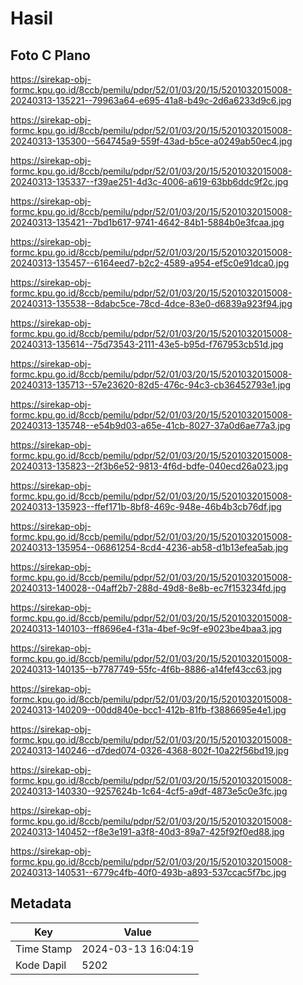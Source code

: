 # Hasil

## Foto C Plano

https://sirekap-obj-formc.kpu.go.id/8ccb/pemilu/pdpr/52/01/03/20/15/5201032015008-20240313-135221--79963a64-e695-41a8-b49c-2d6a6233d9c6.jpg

https://sirekap-obj-formc.kpu.go.id/8ccb/pemilu/pdpr/52/01/03/20/15/5201032015008-20240313-135300--564745a9-559f-43ad-b5ce-a0249ab50ec4.jpg

https://sirekap-obj-formc.kpu.go.id/8ccb/pemilu/pdpr/52/01/03/20/15/5201032015008-20240313-135337--f39ae251-4d3c-4006-a619-63bb6ddc9f2c.jpg

https://sirekap-obj-formc.kpu.go.id/8ccb/pemilu/pdpr/52/01/03/20/15/5201032015008-20240313-135421--7bd1b617-9741-4642-84b1-5884b0e3fcaa.jpg

https://sirekap-obj-formc.kpu.go.id/8ccb/pemilu/pdpr/52/01/03/20/15/5201032015008-20240313-135457--6164eed7-b2c2-4589-a954-ef5c0e91dca0.jpg

https://sirekap-obj-formc.kpu.go.id/8ccb/pemilu/pdpr/52/01/03/20/15/5201032015008-20240313-135538--8dabc5ce-78cd-4dce-83e0-d6839a923f94.jpg

https://sirekap-obj-formc.kpu.go.id/8ccb/pemilu/pdpr/52/01/03/20/15/5201032015008-20240313-135614--75d73543-2111-43e5-b95d-f767953cb51d.jpg

https://sirekap-obj-formc.kpu.go.id/8ccb/pemilu/pdpr/52/01/03/20/15/5201032015008-20240313-135713--57e23620-82d5-476c-94c3-cb36452793e1.jpg

https://sirekap-obj-formc.kpu.go.id/8ccb/pemilu/pdpr/52/01/03/20/15/5201032015008-20240313-135748--e54b9d03-a65e-41cb-8027-37a0d6ae77a3.jpg

https://sirekap-obj-formc.kpu.go.id/8ccb/pemilu/pdpr/52/01/03/20/15/5201032015008-20240313-135823--2f3b6e52-9813-4f6d-bdfe-040ecd26a023.jpg

https://sirekap-obj-formc.kpu.go.id/8ccb/pemilu/pdpr/52/01/03/20/15/5201032015008-20240313-135923--ffef171b-8bf8-469c-948e-46b4b3cb76df.jpg

https://sirekap-obj-formc.kpu.go.id/8ccb/pemilu/pdpr/52/01/03/20/15/5201032015008-20240313-135954--06861254-8cd4-4236-ab58-d1b13efea5ab.jpg

https://sirekap-obj-formc.kpu.go.id/8ccb/pemilu/pdpr/52/01/03/20/15/5201032015008-20240313-140028--04aff2b7-288d-49d8-8e8b-ec7f153234fd.jpg

https://sirekap-obj-formc.kpu.go.id/8ccb/pemilu/pdpr/52/01/03/20/15/5201032015008-20240313-140103--ff8696e4-f31a-4bef-9c9f-e9023be4baa3.jpg

https://sirekap-obj-formc.kpu.go.id/8ccb/pemilu/pdpr/52/01/03/20/15/5201032015008-20240313-140135--b7787749-55fc-4f6b-8886-a14fef43cc63.jpg

https://sirekap-obj-formc.kpu.go.id/8ccb/pemilu/pdpr/52/01/03/20/15/5201032015008-20240313-140209--00dd840e-bcc1-412b-81fb-f3886695e4e1.jpg

https://sirekap-obj-formc.kpu.go.id/8ccb/pemilu/pdpr/52/01/03/20/15/5201032015008-20240313-140246--d7ded074-0326-4368-802f-10a22f56bd19.jpg

https://sirekap-obj-formc.kpu.go.id/8ccb/pemilu/pdpr/52/01/03/20/15/5201032015008-20240313-140330--9257624b-1c64-4cf5-a9df-4873e5c0e3fc.jpg

https://sirekap-obj-formc.kpu.go.id/8ccb/pemilu/pdpr/52/01/03/20/15/5201032015008-20240313-140452--f8e3e191-a3f8-40d3-89a7-425f92f0ed88.jpg

https://sirekap-obj-formc.kpu.go.id/8ccb/pemilu/pdpr/52/01/03/20/15/5201032015008-20240313-140531--6779c4fb-40f0-493b-a893-537ccac5f7bc.jpg


## Metadata

| Key        | Value               |
| ---------- | ------------------- |
| Time Stamp | 2024-03-13 16:04:19 |
| Kode Dapil | 5202                |



